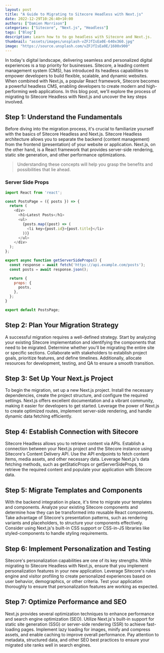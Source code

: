 ```yaml
---
layout: post
title: "A Guide to Migrating to Sitecore Headless with Next.js"
date: 2022-12-29T10:26:40+10:00
authors: ["Damien Morrison"]
categories: ["Sitecore", "Next.js", "Headless"]
tags: ["Blog"]
description: Learn how to to go headless with Sitecore and Next.js.
thumbnail: "assets/images/unsplash-vZFJfIsEa0E-640x360.jpg"
image: "https://source.unsplash.com/vZFJfIsEa0E/1600x900"
---
```


In today's digital landscape, delivering seamless and personalized digital experiences is a top priority for businesses. Sitecore, a leading content management system (CMS), has introduced its headless capabilities to empower developers to build flexible, scalable, and dynamic websites. When combined with Next.js, a popular React framework, Sitecore becomes a powerful headless CMS, enabling developers to create modern and high-performing web applications. In this blog post, we'll explore the process of migrating to Sitecore Headless with Next.js and uncover the key steps involved.

## Step 1: Understand the Fundamentals

Before diving into the migration process, it's crucial to familiarize yourself with the basics of Sitecore Headless and Next.js. Sitecore Headless architecture allows you to separate the backend (content management) from the frontend (presentation) of your website or application. Next.js, on the other hand, is a React framework that provides server-side rendering, static site generation, and other performance optimizations. 

> Understanding these concepts will help you grasp the benefits and possibilities that lie ahead.


### Server Side Props

```js
import React from 'react';

const PostsPage = ({ posts }) => {
  return (
    <div>
      <h1>Latest Posts</h1>
      <ul>
        {posts.map((post) => (
          <li key={post.id}>{post.title}</li>
        ))}
      </ul>
    </div>
  );
};

export async function getServerSideProps() {
  const response = await fetch('https://api.example.com/posts');
  const posts = await response.json();

  return {
    props: {
      posts,
    },
  };
}

export default PostsPage;
```

## Step 2: Plan Your Migration Strategy

A successful migration requires a well-defined strategy. Start by analyzing your existing Sitecore implementation and identifying the components that need to be migrated. Determine whether you'll be migrating the entire site or specific sections. Collaborate with stakeholders to establish project goals, prioritize features, and define timelines. Additionally, allocate resources for development, testing, and QA to ensure a smooth transition.

## Step 3: Set Up Your Next.js Project

To begin the migration, set up a new Next.js project. Install the necessary dependencies, create the project structure, and configure the required settings. Next.js offers excellent documentation and a vibrant community, making it easier for developers to get started. Leverage the power of Next.js to create optimized routes, implement server-side rendering, and handle dynamic data fetching efficiently.

## Step 4: Establish Connection with Sitecore

Sitecore Headless allows you to retrieve content via APIs. Establish a connection between your Next.js project and the Sitecore instance using Sitecore's Content Delivery API. Use the API endpoints to fetch content items, media assets, and other necessary data. Leverage Next.js's data fetching methods, such as getStaticProps or getServerSideProps, to retrieve the required content and populate your application with Sitecore data.

## Step 5: Migrate Templates and Components

With the backend integration in place, it's time to migrate your templates and components. Analyze your existing Sitecore components and determine how they can be transformed into reusable React components. Take advantage of Sitecore's presentation patterns, such as rendering variants and placeholders, to structure your components effectively. Consider using Next.js's built-in CSS support or CSS-in-JS libraries like styled-components to handle styling requirements.

## Step 6: Implement Personalization and Testing

Sitecore's personalization capabilities are one of its key strengths. While migrating to Sitecore Headless with Next.js, ensure that you implement personalization features in your new application. Leverage Sitecore's rules engine and visitor profiling to create personalized experiences based on user behavior, demographics, or other criteria. Test your application thoroughly to ensure that personalization features are working as expected.

## Step 7: Optimize Performance and SEO

Next.js provides several optimization techniques to enhance performance and search engine optimization (SEO). Utilize Next.js's built-in support for static site generation (SSG) or server-side rendering (SSR) to achieve fast-loading pages. Implement lazy loading for images, minify and compress assets, and enable caching to improve overall performance. Pay attention to metadata, structured data, and other SEO best practices to ensure your migrated site ranks well in search engines.